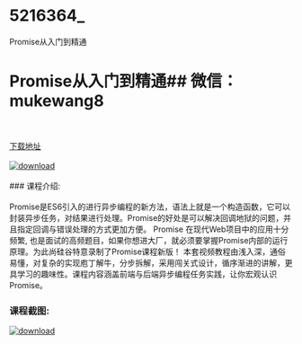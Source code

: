 # 5216364_
Promise从入门到精通
# Promise从入门到精通## 微信：mukewang8
<br/></br>[下载地址](http://www.36tz.cn/article/5216364 "下载地址")
<br/></br>[![download](http://36tz.cn/muke_img/2020_11_12345-3-300x169.jpg "下载地址")](http://www.36tz.cn/article/5216364 "下载地址")
<br/></br>### 课程介绍:<br/></br>Promise是ES6引入的进行异步编程的新方法，语法上就是一个构造函数，它可以封装异步任务，对结果进行处理。Promise的好处是可以解决回调地狱的问题，并且指定回调与错误处理的方式更加方便。
Promise 在现代Web项目中的应用十分频繁, 也是面试的高频题目，如果你想进大厂，就必须要掌握Promise内部的运行原理。为此尚硅谷特意录制了Promise课程新版！
本套视频教程由浅入深，通俗易懂，对复杂的实现庖丁解牛，分步拆解，采用闯关式设计，循序渐进的讲解，更具学习的趣味性。课程内容涵盖前端与后端异步编程任务实践，让你宏观认识Promise。

### 课程截图:
[![download](http://36tz.cn/muke_img/2020_11_2-89.png "下载地址")](http://www.36tz.cn/article/5216364 "下载地址")
